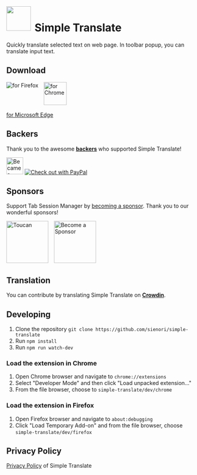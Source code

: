 <img src="https://raw.githubusercontent.com/sienori/simple-translate/master/src/icons/64.png" align="left" height="64px" style="margin-right:10px">

# Simple Translate

Quickly translate selected text on web page. In toolbar popup, you can translate input text.

## Download

[<img src="https://raw.githubusercontent.com/sienori/simple-translate/master/other/promotion/badges/firefox.png" align="left" alt="for Firefox">](https://addons.mozilla.org/firefox/addon/simple-translate/)
&ensp;
[<img src="https://raw.githubusercontent.com/sienori/simple-translate/master/other/promotion/badges/chrome.png" alt="for Chrome" height="60px">](https://chrome.google.com/webstore/detail/simple-translate/ibplnjkanclpjokhdolnendpplpjiace)

[for Microsoft Edge](https://microsoftedge.microsoft.com/addons/detail/cllnohpbfenopiakdcjmjcbaeapmkcdl)

## Backers

Thank you to the awesome **[backers](https://github.com/sienori/simple-translate/blob/master/BACKERS.md)** who supported Simple Translate!

[<img src="https://raw.githubusercontent.com/sienori/simple-translate/master/other/promotion/badges/patreon.png" alt="Became a Patreon" height="44px">](https://www.patreon.com/sienori)
[<img src="https://raw.githubusercontent.com/sienori/simple-translate/master/other/promotion/badges/paypal.png" alt="Check out with PayPal">](https://www.paypal.me/sienoriExt)

## Sponsors

Support Tab Session Manager by [becoming a sponsor](https://www.patreon.com/join/sienori). Thank you to our wonderful sponsors!

[<img src="https://raw.githubusercontent.com/sienori/simple-translate/master/docs/img/toucan.png" alt="Toucan" height=110px>](https://jointoucan.com/partners/tab-session-manager)
&ensp;
[<img src="https://raw.githubusercontent.com/sienori/simple-translate/master/docs/img/becomeSponsor.png" alt="Become a Sponsor" height=110px>](https://www.patreon.com/join/sienori)

## Translation

You can contribute by translating Simple Translate on **[Crowdin](https://crowdin.com/project/simple-translate)**.

## Developing

1. Clone the repository `git clone https://github.com/sienori/simple-translate`
2. Run `npm install`
3. Run `npm run watch-dev`

### Load the extension in Chrome

1. Open Chrome browser and navigate to `chrome://extensions`
2. Select "Developer Mode" and then click "Load unpacked extension..."
3. From the file browser, choose to `simple-translate/dev/chrome`

### Load the extension in Firefox

1. Open Firefox browser and navigate to `about:debugging`
2. Click "Load Temporary Add-on" and from the file browser, choose `simple-translate/dev/firefox`

## Privacy Policy

[Privacy Policy](https://simple-translate.sienori.com/privacy-policy) of Simple Translate
